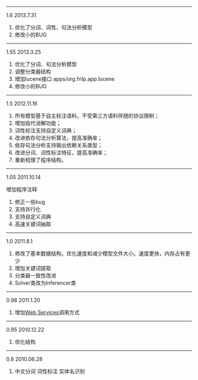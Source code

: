 
---

1.6 2013.7.31
  1. 优化了分词、词性、句法分析模型
  1. 修改小的BUG

---

1.55 2013.3.25
  1. 优化了分词、句法分析模型
  1. 调整分类器结构
  1. 增加lucene接口 apps/org.fnlp.app.lucene
  1. 修改小的BUG

---

1.5 2012.11.16

  1. 所有模型基于自主标注语料，不受第三方语料伴随的协议限制；
  1. 增加指代消解功能；
  1. 词性标注支持自定义词典；
  1. 改进依存句法分析算法，提高准确率；
  1. 依存句法分析支持输出依赖关系类型；
  1. 改进分词、词性标注特征，提高准确率；
  1. 重新梳理了程序结构。

---

1.05 2011.10.14

增加程序注释
  1. 修正一些bug
  1. 支持并行化
  1. 支持自定义词典
  1. 高速关键词抽取

---

1.0 2011.8.1

  1. 修改了基本数据结构，优化速度和减少模型文件大小。速度更快，内存占有更少
  1. 增加关键词提取
  1. 分类器一致性改进
  1. Solver类改为Inferencer类

---

0.98 2011.1.20
  1. 增加[Web Services](http://code.google.com/p/fudannlp/wiki/fudannlp_ws)调用方式

---

0.95 2010.12.22
  1. 优化结构

---

0.8  2010.06.28
  1. 中文分词 词性标注 实体名识别